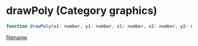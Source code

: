 # drawPoly (Category graphics)

```js
function drawPoly(x1: number, y1: number, z1: number, x2: number, y2: number, z2: number, x3: number, y3: number, z3: number, red: number, green: number, blue: number, alpha: number): void
```

[filename](drawPoly_m.md ':include')